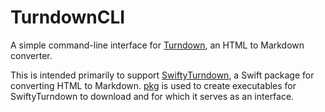 # TurndownCLI

A simple command-line interface for [Turndown](https://github.com/mixmark-io/turndown), an HTML to Markdown converter.

This is intended primarily to support [SwiftyTurndown](https://github.com/mgacy/swifty-turndown), a Swift package for converting HTML to Markdown. [pkg](https://github.com/vercel/pkg) is used to create executables for SwiftyTurndown to download and for which it serves as an interface.
